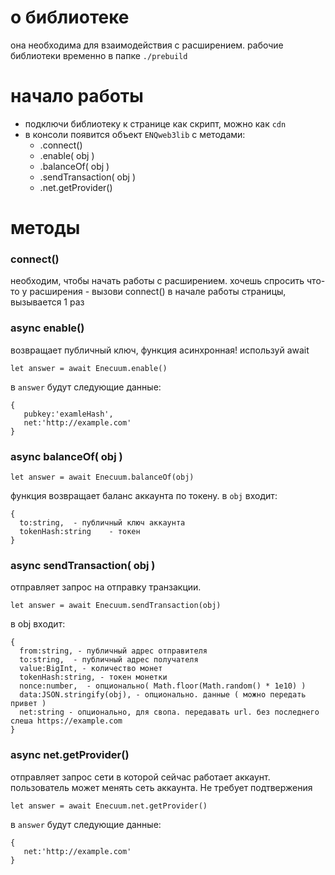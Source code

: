 # о библиотеке
она необходима для взаимодействия с расширением. рабочие библиотеки временно в папке ```./prebuild```

# начало работы 
 - подключи библиотеку к странице как скрипт, можно как ```cdn``` 
 - в консоли появится объект ```ENQweb3lib``` с методами:
   - .connect()
   - .enable( obj ) 
   - .balanceOf( obj )
   - .sendTransaction( obj )
   - .net.getProvider()
    
# методы 
### connect()
необходим, чтобы начать работы с расширением. хочешь спросить что-то у расширения - вызови connect() в начале работы страницы, вызывается 1 раз
### async enable()
возвращает публичный ключ, функция асинхронная! используй await
```
let answer = await Enecuum.enable()
```
в `answer` будут следующие данные:
```
{
   pubkey:'examleHash',
   net:'http://example.com'
}
```
### async balanceOf( obj ) 
```
let answer = await Enecuum.balanceOf(obj)
```
функция возвращает баланс аккаунта по токену. в ```obj``` входит:
 ``` 
 {
   to:string,  - публичный ключ аккаунта
   tokenHash:string    - токен
 } 
 ```

### async sendTransaction( obj ) 
отправляет запрос на отправку транзакции.
```
let answer = await Enecuum.sendTransaction(obj)
```
в obj входит:
```
{
  from:string, - публичный адрес отправителя
  to:string,  - публичный адрес получателя
  value:BigInt, - количество монет 
  tokenHash:string, - токен монетки
  nonce:number,  - опционально( Math.floor(Math.random() * 1e10) )
  data:JSON.stringify(obj), - опционально. данные ( можно передать привет )
  net:string - опционально, для свопа. передавать url. без последнего слеша https://example.com
}
```

### async net.getProvider()
отправляет запрос сети в которой сейчас работает аккаунт. пользователь может менять сеть аккаунта. Не требует подтвержения 
```
let answer = await Enecuum.net.getProvider()
```
в `answer` будут следующие данные:
```
{
   net:'http://example.com'
}
```